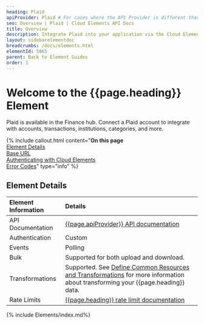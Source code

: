```yaml
---
heading: Plaid
apiProvider: Plaid # For cases where the API Provider is different than the element name. e;g;, ServiceNow vs. ServiceNow Oauth
seo: Overview | Plaid | Cloud Elements API Docs
title: Overview
description: Integrate Plaid into your application via the Cloud Elements APIs.
layout: sidebarelementdoc
breadcrumbs: /docs/elements.html
elementId: 5865
parent: Back to Element Guides
order: 1
---
```


# Welcome to the {{page.heading}} Element

Plaid is available in the Finance hub. Connect a Plaid account to integrate with accounts, transactions, institutions, categories, and more.

{% include callout.html content="<strong>On this page</strong></br><a href=#element-details>Element Details</a></br><a href=#base-url>Base URL</a></br><a href=#authenticating-with-cloud-elements>Authenticating with Cloud Elements</a></br><a href=#error-codes>Error Codes</a>" type="info" %}

## Element Details

| Element Information | Details     |
| :------------- | :------------- |
| API Documentation | [{{page.apiProvider}} API documentation](https://plaid.com/docs/api/) |
| Authentication | Custom  |
| Events | Polling |
| Bulk | Supported for both upload and download. |
| Transformations | Supported. See [Define Common Resources and Transformations](https://docs.cloud-elements.com/home/common-object) for more information about transforming your {{page.heading}} data.|
| Rate Limits | [{{page.heading}} rate limit documentation](https://plaid.com/docs/api/#rate-limit-exceeded-errors)|

{% include Elements/index.md%}
